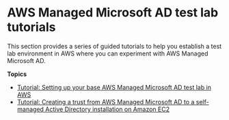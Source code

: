 # AWS Managed Microsoft AD test lab tutorials<a name="ms_ad_tutorial_test_lab"></a>

This section provides a series of guided tutorials to help you establish a test lab environment in AWS where you can experiment with AWS Managed Microsoft AD\.

**Topics**
+ [Tutorial: Setting up your base AWS Managed Microsoft AD test lab in AWS](ms_ad_tutorial_test_lab_base.md)
+ [Tutorial: Creating a trust from AWS Managed Microsoft AD to a self\-managed Active Directory installation on Amazon EC2](ms_ad_tutorial_test_lab_trust.md)